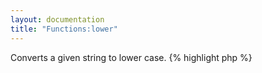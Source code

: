 ```yaml
---
layout: documentation
title: "Functions:lower"
---
```


Converts a given string to lower case.
{% highlight php %}
<?php
lower(string $value)
{% endhighlight %}

* **value**: string to convert

## Example
{% highlight smarty %}
{lower('ThiS IS a STRING')}
{% endhighlight %}

## Output
{% highlight text %}
this is a string
{% endhighlight %}